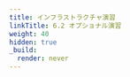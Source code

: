 ```yaml
---
title: インフラストラクチャ演習
linkTitle: 6.2 オプショナル演習
weight: 40
hidden: true
_build:
  render: never
---
```

